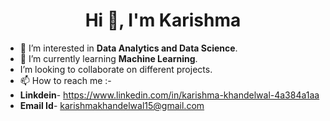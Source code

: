 <h1 align="center">Hi 👋, I'm Karishma</h1>

- 👀 I’m interested in **Data Analytics and Data Science**.
- 🌱 I’m currently learning **Machine Learning**.
- I’m looking to collaborate on different projects.
- 📫 How to reach me :-
- **Linkdein**- https://www.linkedin.com/in/karishma-khandelwal-4a384a1aa
- **Email Id**- karishmakhandelwal15@gmail.com

<!---
karishma1508/karishma1508 is a ✨ special ✨ repository because its `README.md` (this file) appears on your GitHub profile.
You can click the Preview link to take a look at your changes.
--->
